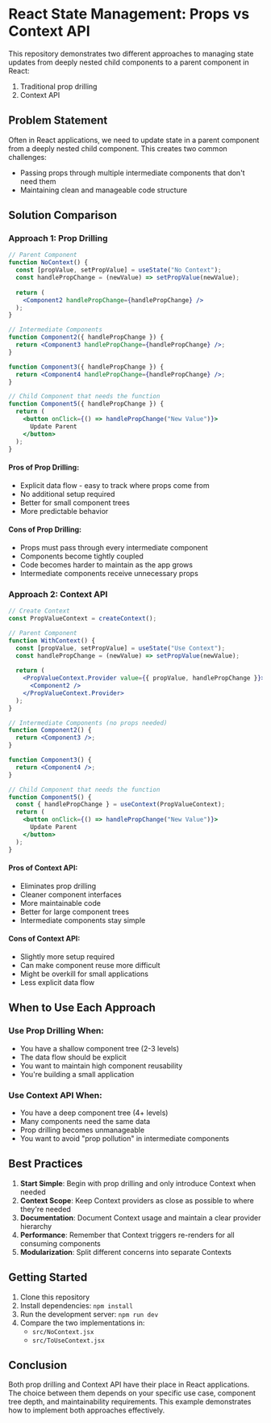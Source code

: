 # React State Management: Props vs Context API

This repository demonstrates two different approaches to managing state updates from deeply nested child components to a parent component in React:
1. Traditional prop drilling
2. Context API

## Problem Statement

Often in React applications, we need to update state in a parent component from a deeply nested child component. This creates two common challenges:
- Passing props through multiple intermediate components that don't need them
- Maintaining clean and manageable code structure

## Solution Comparison

### Approach 1: Prop Drilling

```jsx
// Parent Component
function NoContext() {
  const [propValue, setPropValue] = useState("No Context");
  const handlePropChange = (newValue) => setPropValue(newValue);
  
  return (
    <Component2 handlePropChange={handlePropChange} />
  );
}

// Intermediate Components
function Component2({ handlePropChange }) {
  return <Component3 handlePropChange={handlePropChange} />;
}

function Component3({ handlePropChange }) {
  return <Component4 handlePropChange={handlePropChange} />;
}

// Child Component that needs the function
function Component5({ handlePropChange }) {
  return (
    <button onClick={() => handlePropChange("New Value")}>
      Update Parent
    </button>
  );
}
```

#### Pros of Prop Drilling:
- Explicit data flow - easy to track where props come from
- No additional setup required
- Better for small component trees
- More predictable behavior

#### Cons of Prop Drilling:
- Props must pass through every intermediate component
- Components become tightly coupled
- Code becomes harder to maintain as the app grows
- Intermediate components receive unnecessary props

### Approach 2: Context API

```jsx
// Create Context
const PropValueContext = createContext();

// Parent Component
function WithContext() {
  const [propValue, setPropValue] = useState("Use Context");
  const handlePropChange = (newValue) => setPropValue(newValue);
  
  return (
    <PropValueContext.Provider value={{ propValue, handlePropChange }}>
      <Component2 />
    </PropValueContext.Provider>
  );
}

// Intermediate Components (no props needed)
function Component2() {
  return <Component3 />;
}

function Component3() {
  return <Component4 />;
}

// Child Component that needs the function
function Component5() {
  const { handlePropChange } = useContext(PropValueContext);
  return (
    <button onClick={() => handlePropChange("New Value")}>
      Update Parent
    </button>
  );
}
```

#### Pros of Context API:
- Eliminates prop drilling
- Cleaner component interfaces
- More maintainable code
- Better for large component trees
- Intermediate components stay simple

#### Cons of Context API:
- Slightly more setup required
- Can make component reuse more difficult
- Might be overkill for small applications
- Less explicit data flow

## When to Use Each Approach

### Use Prop Drilling When:
- You have a shallow component tree (2-3 levels)
- The data flow should be explicit
- You want to maintain high component reusability
- You're building a small application

### Use Context API When:
- You have a deep component tree (4+ levels)
- Many components need the same data
- Prop drilling becomes unmanageable
- You want to avoid "prop pollution" in intermediate components

## Best Practices

1. **Start Simple**: Begin with prop drilling and only introduce Context when needed
2. **Context Scope**: Keep Context providers as close as possible to where they're needed
3. **Documentation**: Document Context usage and maintain a clear provider hierarchy
4. **Performance**: Remember that Context triggers re-renders for all consuming components
5. **Modularization**: Split different concerns into separate Contexts

## Getting Started

1. Clone this repository
2. Install dependencies: `npm install`
3. Run the development server: `npm run dev`
4. Compare the two implementations in:
   - `src/NoContext.jsx`
   - `src/ToUseContext.jsx`

## Conclusion

Both prop drilling and Context API have their place in React applications. The choice between them depends on your specific use case, component tree depth, and maintainability requirements. This example demonstrates how to implement both approaches effectively.